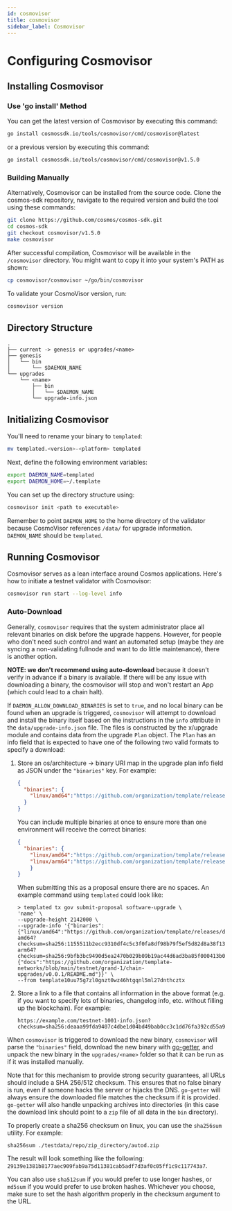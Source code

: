 ```yaml
---
id: cosmovisor
title: cosmovisor
sidebar_label: Cosmovisor
---
```

# Configuring Cosmovisor

## Installing Cosmovisor

### Use 'go install' Method

You can get the latest version of Cosmovisor by executing this command:

```bash
go install cosmossdk.io/tools/cosmovisor/cmd/cosmovisor@latest
```

or a previous version by executing this command:
  
```bash 
go install cosmossdk.io/tools/cosmovisor/cmd/cosmovisor@v1.5.0
```

### Building Manually

Alternatively, Cosmovisor can be installed from the source code. Clone the cosmos-sdk repository, navigate to the required version and build the tool using these commands:

```bash
git clone https://github.com/cosmos/cosmos-sdk.git
cd cosmos-sdk
git checkout cosmovisor/v1.5.0
make cosmovisor
```

After successful compilation, Cosmovisor will be available in the `/cosmovisor` directory. You might want to copy it into your system's PATH as shown:

```bash
cp cosmovisor/cosmovisor ~/go/bin/cosmovisor
```

To validate your CosmoVisor version, run:

```bash
cosmovisor version
```

## Directory Structure

```
.
├── current -> genesis or upgrades/<name>
├── genesis
│   └── bin
│       └── $DAEMON_NAME
└── upgrades
    └── <name>
        ├── bin
        │   └── $DAEMON_NAME
        └── upgrade-info.json
```

## Initializing Cosmovisor

You'll need to rename your binary to `templated`:

```bash
mv templated.<version>-<platform> templated
```

Next, define the following environment variables:

```bash
export DAEMON_NAME=templated
export DAEMON_HOME=~/.template
```

You can set up the directory structure using:

```bash
cosmovisor init <path to executable>
```

Remember to point `DAEMON_HOME` to the home directory of the validator because CosmoVisor references `/data/` for upgrade information. `DAEMON_NAME` should be `templated`.

## Running Cosmovisor

Cosmovisor serves as a lean interface around Cosmos applications. Here's how to initiate a testnet validator with Cosmovisor:

```bash
cosmovisor run start --log-level info
```

### Auto-Download

Generally, `cosmovisor` requires that the system administrator place all relevant binaries on disk before the upgrade happens. However, for people who don't need such control and want an automated setup (maybe they are syncing a non-validating fullnode and want to do little maintenance), there is another option.

**NOTE: we don't recommend using auto-download** because it doesn't verify in advance if a binary is available. If there will be any issue with downloading a binary, the cosmovisor will stop and won't restart an App (which could lead to a chain halt).

If `DAEMON_ALLOW_DOWNLOAD_BINARIES` is set to `true`, and no local binary can be found when an upgrade is triggered, `cosmovisor` will attempt to download and install the binary itself based on the instructions in the `info` attribute in the `data/upgrade-info.json` file. The files is constructed by the x/upgrade module and contains data from the upgrade `Plan` object. The `Plan` has an info field that is expected to have one of the following two valid formats to specify a download:

1. Store an os/architecture -> binary URI map in the upgrade plan info field as JSON under the `"binaries"` key. For example:

    ```json
    {
      "binaries": {
        "linux/amd64":"https://github.com/organization/template/releases/download/v0.0.1/templated_linux-amd64?checksum=sha256:1155511b2ecc9310df4c5c3f0fa8df98b79f5ef5d82d8a38f137b9915b97a35e"
      }
    }
    ```

    You can include multiple binaries at once to ensure more than one environment will receive the correct binaries:

    ```json
    {
      "binaries": {
        "linux/amd64":"https://github.com/organization/template/releases/download/v0.0.1/templated_linux-amd64?checksum=sha256:1155511b2ecc9310df4c5c3f0fa8df98b79f5ef5d82d8a38f137b9915b97a35e",
        "linux/arm64":"https://github.com/organization/template/releases/download/v0.0.1/templated_linux-arm64?checksum=sha256:9bfb3bc9490d5ea2470b029b09b19ac44d6ad3ba85f000413b0244e9848acece"
        }
    }
    ```

    When submitting this as a proposal ensure there are no spaces. An example command using `templated` could look like:

    ```shell
    > templated tx gov submit-proposal software-upgrade \
    'name' \
    --upgrade-height 2142000 \
    --upgrade-info '{"binaries":{"linux/amd64":"https://github.com/organization/template/releases/download/v0.0.1/templated_linux-amd64?checksum=sha256:1155511b2ecc9310df4c5c3f0fa8df98b79f5ef5d82d8a38f137b9915b97a35e","linux/arm64":"https://github.com/organization/template/releases/download/v0.0.1/templated_linux-arm64?checksum=sha256:9bfb3bc9490d5ea2470b029b09b19ac44d6ad3ba85f000413b0244e9848acece"},"urls":{"docs":"https://github.com/organization/template-networks/blob/main/testnet/grand-1/chain-upgrades/v0.0.1/README.md"}}' \
    --from template10uu75g7zl0gnzt0wz46htgqnl5ml27dnthcztx
    ```

2. Store a link to a file that contains all information in the above format (e.g. if you want to specify lots of binaries, changelog info, etc. without filling up the blockchain). For example:

    ```text
    https://example.com/testnet-1001-info.json?checksum=sha256:deaaa99fda9407c4dbe1d04bd49bab0cc3c1dd76fa392cd55a9425be074af01e
    ```

When `cosmovisor` is triggered to download the new binary, `cosmovisor` will parse the `"binaries"` field, download the new binary with [go-getter](https://github.com/hashicorp/go-getter), and unpack the new binary in the `upgrades/<name>` folder so that it can be run as if it was installed manually.

Note that for this mechanism to provide strong security guarantees, all URLs should include a SHA 256/512 checksum. This ensures that no false binary is run, even if someone hacks the server or hijacks the DNS. `go-getter` will always ensure the downloaded file matches the checksum if it is provided. `go-getter` will also handle unpacking archives into directories (in this case the download link should point to a `zip` file of all data in the `bin` directory).

To properly create a sha256 checksum on linux, you can use the `sha256sum` utility. For example:

```shell
sha256sum ./testdata/repo/zip_directory/autod.zip
```

The result will look something like the following: `29139e1381b8177aec909fab9a75d11381cab5adf7d3af0c05ff1c9c117743a7`.

You can also use `sha512sum` if you would prefer to use longer hashes, or `md5sum` if you would prefer to use broken hashes. Whichever you choose, make sure to set the hash algorithm properly in the checksum argument to the URL.